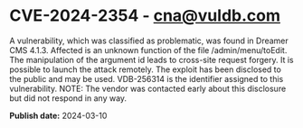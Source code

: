 # CVE-2024-2354 - cna@vuldb.com

A vulnerability, which was classified as problematic, was found in Dreamer CMS 4.1.3. Affected is an unknown function of the file /admin/menu/toEdit. The manipulation of the argument id leads to cross-site request forgery. It is possible to launch the attack remotely. The exploit has been disclosed to the public and may be used. VDB-256314 is the identifier assigned to this vulnerability. NOTE: The vendor was contacted early about this disclosure but did not respond in any way.

**Publish date:** 2024-03-10
